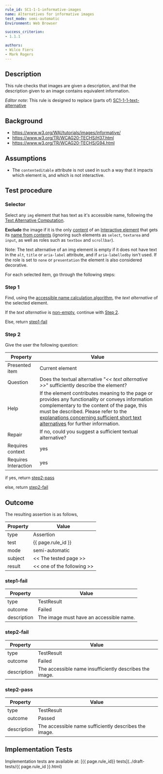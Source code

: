 ```yaml
---
rule_id: SC1-1-1-informative-images
name: Alternatives for informative images
test_mode: semi-automatic
Environment: Web Browser

success_criterion:
- 1.1.1

authors:
- Wilco Fiers
- Mark Rogers
---
```


## Description

This rule checks that images are given a description, and that the description given to an image contains equivalent information.

*Editor note*: This rule is designed to replace (parts of) [SC1-1-1-text-alternative](/rules/SC1-1-1-text-alternative.html)

## Background

- https://www.w3.org/WAI/tutorials/images/informative/
- https://www.w3.org/TR/WCAG20-TECHS/H37.html
- https://www.w3.org/TR/WCAG20-TECHS/G94.html

## Assumptions

- The `contenteditable` attribute is not used in such a way that it impacts which element is, and which is not interactive.

## Test procedure

### Selector

Select any `img` element that has text as it's accessible name, following the [Text Alternative Computation](https://www.w3.org/TR/accname-aam-1.1/#mapping_additional_nd_te).

**Exclude** the image if it is the only [content](../pages/algorithms/content.html) of an [Interactive element](../pages/algorithms/interactive.html) that gets its [name from contents](https://www.w3.org/TR/wai-aria-1.1/#namefromcontent) (ignoring such elements as `select`, `textarea` and `input`, as well as roles such as `textbox` and `scrollbar`).

Note: The text alternative of an img element is empty if it does not have text in the `alt`, `title` or `aria-label` attribute, and if `aria-labelledby` isn't used. If the role is set to `none` or `presentation` the element is also considered decorative.

For each selected item, go through the following steps:

### Step 1

Find, using the [accessible name calculation algorithm](../pages/algorithms/anc.html), the *text alternative* of the selected element.

If the *text alternative* is [non-empty](../pages/algorithms/non-text.html), continue with [Step 2](#step-2).

Else, return [step1-fail](#step1-fail)

### Step 2

Give the user the following question:

| Property             | Value
|----------------------|---------
| Presented item       | Current element
| Question             | Does the textual alternative "*<< text alternative >>*" sufficiently describe the element?
| Help                 | If the element contributes meaning to the page or provides any functionality or conveys information complementary to the content of the page, this must be described. Please refer to the [explanations concerning sufficient short text alternatives](https://www.w3.org/community/auto-wcag/wiki/Sufficient_short_text_description) for further information.
| Repair               | If no, could you suggest a sufficient textual alternative?
| Requires context     | yes
| Requires Interaction | yes

if yes, return [step2-pass](#step2-pass)

else, return [step2-fail](#step2-fail)

## Outcome

The resulting assertion is as follows,

| Property | Value
|----------|----------
| type     | Assertion
| test     | {{ page.rule_id }}
| mode     | semi-automatic
| subject  | << The tested page >>
| result   | << one of the following >>

### step1-fail

| Property    | Value
|-------------|----------
| type        | TestResult
| outcome     | Failed
| description | The image must have an accessible name.

### step2-fail

| Property    | Value
|-------------|----------
| type        | TestResult
| outcome     | Failed
| description | The accessible name insufficiently describes the image.

### step2-pass

| Property    | Value
|-------------|----------
| type        | TestResult
| outcome     | Passed
| description | The accessible name sufficiently describes the image.

## Implementation Tests

Implementation tests are available at: [{{ page.rule_id}} tests](../draft-tests/{{ page.rule_id }}.html)
